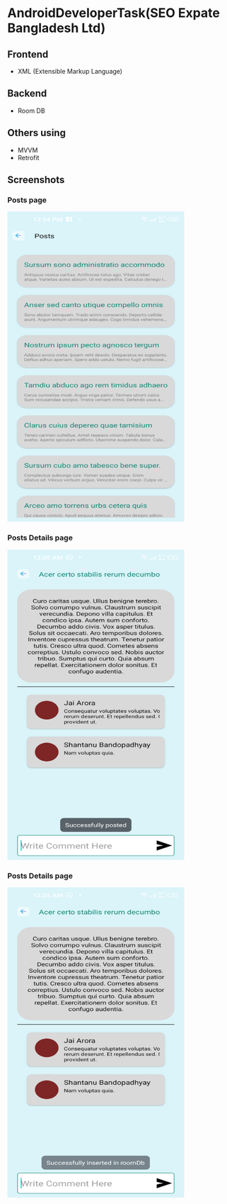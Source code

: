 # AndroidDeveloperTask(SEO Expate Bangladesh Ltd)

## Frontend

- XML (Extensible Markup Language)


## Backend

- Room DB

## Others using
* MVVM
* Retrofit

## Screenshots 
### Posts page
<img src="https://github.com/mehedii-hassan/AndroidDeveloperTask-SEOExpate/blob/main/Screenshot/1.png" width="400" height="700" >  

### Posts Details page
<img src="https://github.com/mehedii-hassan/AndroidDeveloperTask-SEOExpate/blob/main/Screenshot/4.png" width="400" height="700" > 

### Posts Details page
<img src="https://github.com/mehedii-hassan/AndroidDeveloperTask-SEOExpate/blob/main/Screenshot/5.png" width="400" height="700" >
